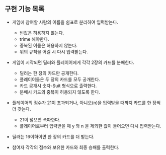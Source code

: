 ## 구현 기능 목록

- 게임에 참여할 사람의 이름을 쉼표로 분리하여 입력받는다.
  - 빈값은 허용하지 않는다.
  - trime 해야한다.
  - 중복된 이름은 허용하지 않는다.
  - 위의 규칙을 어길 시 다시 입력받는다.


- 게임이 시작되면 딜러와 플레이어에게 각각 2장의 카드를 분배한다.
  - 딜러는 한 장의 카드만 공개한다.
  - 플레이어들은 두 장의 카드를 모두 공개한다.
  - 카드 공개시 숫자-Suit 형식으로 출력한다.
  - 분배시 카드의 중복이 허용되지 않도록 한다.


- 플레이어의 점수가 21이 초과되거나, 아니오(n)을 입력받을 때까지 카드를 한 장씩 더 갖는다.
  - 21이 넘으면 폭파한다.
  - 플레이어로부터 입력받을 때 y 와 n 을 제외한 값이 들어오면 다시 입력받는다.


- 딜러는 16이하이면 한 장의 카드를 더 받는다.

- 참여자 각각의 점수와 보유한 카드와 최종 승패를 출력한다. 